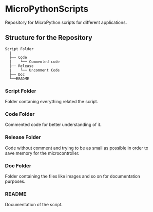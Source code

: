# MicroPythonScripts

Repository for MicroPython scripts for different applications.

## Structure for the Repository

```
Script Folder
  |
  ├── Code
  |    └── Commented code
  ├── Release
  |    └── Uncomment Code
  ├── Doc
  └──README
```

### Script Folder
Folder contaning everything related the script.

### Code Folder
Commented code for better understanding of it.

### Release Folder
Code without comment and trying to be as small as possible in order to save memory for the microcontroller.


### Doc Folder
Folder containing the files like images and so on for documentation purposes.

### README
Documentation of the script.
